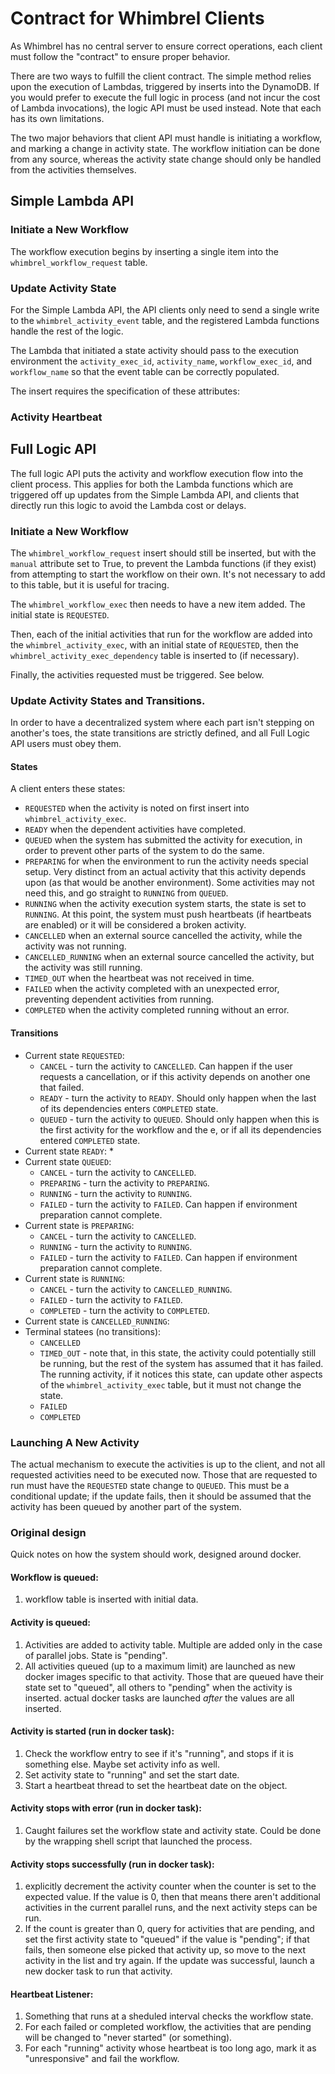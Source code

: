 # Contract for Whimbrel Clients

As Whimbrel has no central server to ensure correct operations, each client must
follow the "contract" to ensure proper behavior.

There are two ways to fulfill the client contract.  The simple method relies upon
the execution of Lambdas, triggered by inserts into the DynamoDB.  If you would
prefer to execute the full logic in process (and not incur the cost of Lambda
invocations), the logic API must be used instead.  Note that each has its own
limitations.

The two major behaviors that client API must handle is initiating a workflow,
and marking a change in activity state.  The workflow initiation can be done
from any source, whereas the activity state change should only be handled from
the activities themselves.


## Simple Lambda API

### Initiate a New Workflow

The workflow execution begins by inserting a single item into the
`whimbrel_workflow_request` table.


### Update Activity State

For the Simple Lambda API, the API clients only need to send a single
write to the `whimbrel_activity_event` table, and the registered Lambda functions handle
the rest of the logic.

The Lambda that initiated a state activity should pass to the execution
environment the `activity_exec_id`, `activity_name`, `workflow_exec_id`, and
`workflow_name` so that the event table can be correctly populated.

The insert requires the specification of these attributes:


### Activity Heartbeat





## Full Logic API

The full logic API puts the activity and workflow execution flow into the
client process.  This applies for both the Lambda functions which
are triggered off up updates from the Simple Lambda API, and clients that
directly run this logic to avoid the Lambda cost or delays.

### Initiate a New Workflow

The `whimbrel_workflow_request` insert should still be inserted, but with the
`manual` attribute set to True, to prevent the Lambda functions (if they
exist) from attempting to start the workflow on their own.  It's not
necessary to add to this table, but it is useful for tracing.

The `whimbrel_workflow_exec` then needs to have a new item added.  The
initial state is `REQUESTED`.

Then, each of the initial activities that run for the workflow are
added into the `whimbrel_activity_exec`, with an initial state of
`REQUESTED`, then the `whimbrel_activity_exec_dependency` table
is inserted to (if necessary).

Finally, the activities requested must be triggered.  See below.



### Update Activity States and Transitions.

In order to have a decentralized system where each part isn't stepping
on another's toes, the state transitions are strictly defined, and all
Full Logic API users must obey them.

#### States

A client enters these states:

* `REQUESTED` when the activity is noted on first insert into `whimbrel_activity_exec`.
* `READY` when the dependent activities have completed.
* `QUEUED` when the system has submitted the activity for execution, in order to
  prevent other parts of the system to do the same.
* `PREPARING` for when the environment to run the activity needs special setup.
  Very distinct from an actual activity that this activity depends upon (as that would
  be another environment).  Some activities may not need this, and go straight to
  `RUNNING` from `QUEUED`.
* `RUNNING` when the activity execution system starts, the state is set to `RUNNING`.
  At this point, the system must push heartbeats (if heartbeats are enabled) or
  it will be considered a broken activity.
* `CANCELLED` when an external source cancelled the activity, while the activity
  was not running.
* `CANCELLED_RUNNING` when an external source cancelled the activity, but the
  activity was still running.
* `TIMED_OUT` when the heartbeat was not received in time.
* `FAILED` when the activity completed with an unexpected error, preventing
  dependent activities from running.
* `COMPLETED` when the activity completed running without an error.

#### Transitions

* Current state `REQUESTED`:
  * `CANCEL` - turn the activity to `CANCELLED`.  Can happen if the
    user requests a cancellation, or if this activity depends on another
    one that failed.
  * `READY` - turn the activity to `READY`.   Should only happen when
    the last of its dependencies enters `COMPLETED` state.
  * `QUEUED` - turn the activity to `QUEUED`.  Should only happen when this
    is the first activity for the workflow and the e, or if all its dependencies entered
    `COMPLETED` state.
* Current state `READY`:
  * 
* Current state `QUEUED`:
  * `CANCEL` - turn the activity to `CANCELLED`.
  * `PREPARING` - turn the activity to `PREPARING`.
  * `RUNNING` - turn the activity to `RUNNING`.
  * `FAILED` - turn the activity to `FAILED`.  Can happen if environment
    preparation cannot complete.
* Current state is `PREPARING`:
  * `CANCEL` - turn the activity to `CANCELLED`.
  * `RUNNING` - turn the activity to `RUNNING`.
  * `FAILED` - turn the activity to `FAILED`.  Can happen if environment
    preparation cannot complete.
* Current state is `RUNNING`:
  * `CANCEL` - turn the activity to `CANCELLED_RUNNING`.
  * `FAILED` - turn the activity to `FAILED`.
  * `COMPLETED` - turn the activity to `COMPLETED`.
* Current state is `CANCELLED_RUNNING`:
* Terminal statees (no transitions):
  * `CANCELLED`
  * `TIMED_OUT` - note that, in this state, the activity could potentially
    still be running, but the rest of the system has assumed that it has
    failed.  The running activity, if it notices this state, can update other
    aspects of the `whimbrel_activity_exec` table, but it must not change
    the state.
  * `FAILED`
  * `COMPLETED`



### Launching A New Activity

The actual mechanism to execute the activities is up to the client, and
not all requested activities need to be executed now.  Those that are
requested to run must have the `REQUESTED` state change to `QUEUED`.
This must be a conditional update; if the update fails, then it should
be assumed that the activity has been queued by another part of the
system.

### Original design

Quick notes on how the system should work, designed around docker.
      
#### Workflow is queued:

  1. workflow table is inserted with initial data.

#### Activity is queued:

  1. Activities are added to activity table.  Multiple are
  added only in the case of parallel jobs.  State is "pending".
  1. All activities queued (up to a maximum limit) are launched
  as new docker images specific to that activity.  Those that
  are queued have their state set to "queued", all others to
  "pending" when the activity is inserted.  actual docker tasks
  are launched *after* the values are all inserted.

#### Activity is started (run in docker task):

  1. Check the workflow entry to see if it's "running", and
  stops if it is something else.  Maybe set activity info as well.
  1. Set activity state to "running" and set the start date.
  1. Start a heartbeat thread to set the heartbeat date on the
  object.

#### Activity stops with error (run in docker task):

  1. Caught failures set the workflow state and activity state.
  Could be done by the wrapping shell script that launched the
  process.

#### Activity stops successfully (run in docker task):

  1. explicitly decrement the activity counter when the counter is
  set to the expected value.  If the value is 0, then that means
  there aren't additional activities in the current parallel
  runs, and the next activity steps can be run.
  1. If the count is greater than 0, query for activities that are
  pending, and set the first activity state to "queued" if the
  value is "pending"; if that fails, then someone else picked
  that activity up, so move to the next activity in the list
  and try again.  If the update was successful, launch a new
  docker task to run that activity.

#### Heartbeat Listener:

  1. Something that runs at a sheduled interval checks the workflow
  state.
  1. For each failed or completed workflow, the activities
  that are pending will be changed to "never started" (or something).
  1. For each "running" activity whose heartbeat is too long ago,
  mark it as "unresponsive" and fail the workflow.


